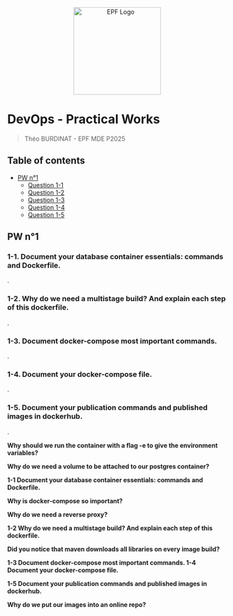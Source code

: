 <div style="text-align: center;">
    <img src="https://www.effseit.fr/public/img/medium/logoepfpng_642580bd3298c0.78845696.png" alt="EPF Logo" width="200">
</div>

# DevOps - Practical Works 
> Théo BURDINAT - EPF MDE P2025

## Table of contents

* [PW n°1](#pw-n1)
    * [Question 1-1](#1-1-document-your-database-container-essentials-commands-and-dockerfile)
    * [Question 1-2](#1-2-why-do-we-need-a-multistage-build-and-explain-each-step-of-this-dockerfile)
    * [Question 1-3](#1-3-document-docker-compose-most-important-commands)
    * [Question 1-4](#1-4-document-your-docker-compose-file)
    * [Question 1-5](#1-5-document-your-publication-commands-and-published-images-in-dockerhub)

## PW n°1

### 1-1. Document your database container essentials: commands and Dockerfile.

.

### 1-2. Why do we need a multistage build? And explain each step of this dockerfile.

.

### 1-3. Document docker-compose most important commands. 

.

### 1-4. Document your docker-compose file.

.

### 1-5. Document your publication commands and published images in dockerhub.

.

**Why should we run the container with a flag -e to give the environment variables?**

**Why do we need a volume to be attached to our postgres container?**

**1-1 Document your database container essentials: commands and Dockerfile.**

**Why is docker-compose so important?**

**Why do we need a reverse proxy?**

**1-2 Why do we need a multistage build? And explain each step of this dockerfile.**

**Did you notice that maven downloads all libraries on every image build?**

**1-3 Document docker-compose most important commands. 1-4 Document your docker-compose file.**

**1-5 Document your publication commands and published images in dockerhub.**

**Why do we put our images into an online repo?**
